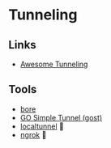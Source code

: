 # Tunneling

## Links

- [Awesome Tunneling](https://github.com/anderspitman/awesome-tunneling)

## Tools

- [bore](/bore.md)
- [GO Simple Tunnel (gost)](/gost.md)
- [localtunnel](/localtunnel.md) 🌟
- [ngrok](/ngrok.md) 🌟

<!--
http://localhost.run
-->
